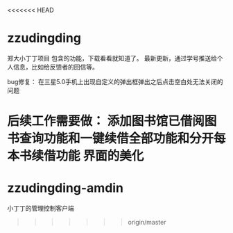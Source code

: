 <<<<<<< HEAD
# zzudingding
郑大小丁丁项目
包含的功能，下载看看就知道了。
最新更新，通过学号推送给个人信息，比如给反馈者的回信等。

bug修复：
在三星5.0手机上出现自定义的弹出框弹出之后点击空白处无法关闭的问题


后续工作需要做：
添加图书馆已借阅图书查询功能和一键续借全部功能和分开每本书续借功能
界面的美化
=======
# zzudingding-amdin
小丁丁的管理控制客户端
>>>>>>> origin/master
